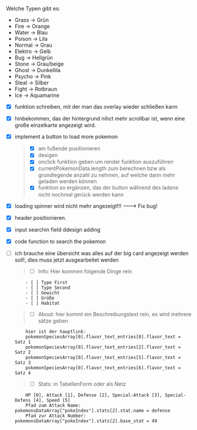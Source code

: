 Welche Typen gibt es:

- Grass -> Grün
- Fire -> Orange
- Water -> Blau
- Poison -> Lila
- Normal -> Grau
- Elektro -> Gelb
- Bug -> Hellgrün
- Stone -> Grau/beige
- Ghost -> Dunkellila
- Psycho -> Pink
- Steal -> Silber
- Fight -> Rotbraun
- Ice -> Aquamarine

- [x] funktion schreiben, mit der man das overlay wieder schließen kann
- [x] hinbekommen, das der hintergrund nihct mehr scrollbar ist, wenn eine große einzelkarte angezeigt wird.
- [x] implement a button to load more pokemon
  > - [x] am fußende positionieren
  > - [x] desigen
  > - [x] onclick funktion geben um render funktion auszuführen
  > - [x] currentPokemonData.length zum berechnen bzw als grundlegende anzahl zu nehmen, auf welche dann mehr geladen werden können
  > - [x] funktion so ergänzen, das der button während des ladens nicht nochmal gerück werden kann
- [x] loading spinner wird nicht mehr angezeigt!!! ---> Fix bug!
- [x] header positionieren.
- [x] input searchin field ddesign adding
- [x] code function to search the pokemon
- [ ] ich brauche eine übersicht was alles auf der big card angezeigt werden soll!, dies muss jetzt ausgearbeitet werden

  > - [ ] Info: Hier kommen folgende Dinge rein

          - [ ] Type First
          - [ ] Type Second
          - [ ] Gewicht
          - [ ] Größe
          - [ ] Habitat

  > - [ ] About: hier kommt ein Beschreibungstext rein, es wird mehrere sätze geben

          hier ist der hauptlink:
          pokemonSpeciesArray[0].flavor_text_entries[0].flavor_text = Satz 1
          pokemonSpeciesArray[0].flavor_text_entries[2].flavor_text = Satz 2
          pokemonSpeciesArray[0].flavor_text_entries[5].flavor_text = Satz 3
          pokemonSpeciesArray[0].flavor_text_entries[6].flavor_text = Satz 4

  > - [ ] Stats: in TabellenForm oder als Netz

          HP [0], Attack [1], Defense [2], Special-Attack [3], Special-Defens [4], Speed [5]
          Pfad zum Attack Name: pokemonsDataArray["pokeIndex"].stats[2].stat.name = defense
          Pfad zur Attack Number: pokemonsDataArray["pokeIndex"].stats[2].base_stat = 49
